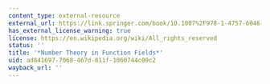 ```yaml
---
content_type: external-resource
external_url: https://link.springer.com/book/10.1007%2F978-1-4757-6046-0
has_external_license_warning: true
license: https://en.wikipedia.org/wiki/All_rights_reserved
status: ''
title: '*Number Theory in Function Fields*'
uid: ad841697-7068-467d-811f-1060744c09c2
wayback_url: ''
---
```

